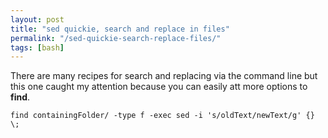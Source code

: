 ```yaml
---
layout: post
title: "sed quickie, search and replace in files"
permalink: "/sed-quickie-search-replace-files/"
tags: [bash]
---
```


There are many recipes for search and replacing via the command line but this one caught my attention because you can easily att more options to <strong>find</strong>.

<pre><code lang=""bash"">find containingFolder/ -type f -exec sed -i 's/oldText/newText/g' {} \;</code></pre> 
